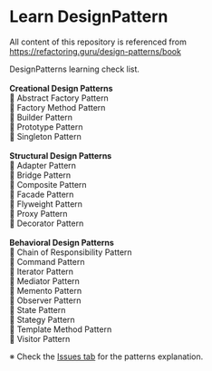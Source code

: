 # Learn DesignPattern

All content of this repository is referenced from https://refactoring.guru/design-patterns/book

DesignPatterns learning check list.
<br/>
<br/>
**Creational Design Patterns**
<br/>
🎉 Abstract Factory Pattern
<br/>
🎉 Factory Method Pattern
<br/>
🎉 Builder Pattern
<br/>
🎉 Prototype Pattern
<br/>
🎉 Singleton Pattern
<br/>
<br/>
**Structural Design Patterns**
<br/>
🎉 Adapter Pattern
<br/>
🎉 Bridge Pattern
<br/>
🎉 Composite Pattern
<br/>
🔨 Facade Pattern
<br/>
🔨 Flyweight Pattern
<br/>
🔨 Proxy Pattern
<br/>
🔨 Decorator Pattern
<br/>
<br/>
**Behavioral Design Patterns**
<br/>
🔨 Chain of Responsibility Pattern
<br/>
🔨 Command Pattern
<br/>
🔨 Iterator Pattern
<br/>
🔨 Mediator Pattern
<br/>
🔨 Memento Pattern
<br/>
🔨 Observer Pattern
<br/>
🔨 State Pattern
<br/>
🔨 Stategy Pattern
<br/>
🔨 Template Method Pattern
<br/>
🔨 Visitor Pattern
<br/>

※ Check the [Issues tab](https://github.com/tuananhhedspibk/DesignPattern/issues) for the patterns explanation.
